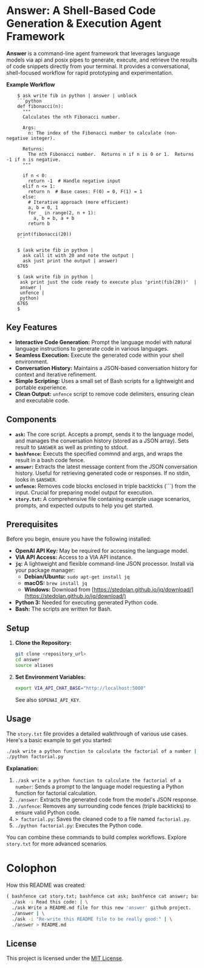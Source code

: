 # Answer: A Shell-Based Code Generation & Execution Agent Framework

**Answer** is a command-line agent framework that leverages language models via api and posix pipes to generate, execute, and retrieve the results of code snippets directly from your terminal. It provides a conversational, shell-focused workflow for rapid prototyping and experimentation.

**Example Workflow**

```
    $ ask write fib in python | answer | unblock
    ```python
    def fibonacci(n):
      """
      Calculates the nth Fibonacci number.

      Args:
        n: The index of the Fibonacci number to calculate (non-negative integer).

      Returns:
        The nth Fibonacci number.  Returns n if n is 0 or 1.  Returns -1 if n is negative.
      """

      if n < 0:
        return -1  # Handle negative input
      elif n <= 1:
        return n  # Base cases: F(0) = 0, F(1) = 1
      else:
        # Iterative approach (more efficient)
        a, b = 0, 1
        for _ in range(2, n + 1):
          a, b = b, a + b
        return b

    print(fibonacci(20))
    ```

    $ (ask write fib in python |
      ask call it with 20 and note the output |
      ask just print the output | answer)
    6765

    $ (ask write fib in python |
     ask print just the code ready to execute plus 'print(fib(20))'  |
     answer |
     unfence |
     python)
    6765
    $    
```


## Key Features

* **Interactive Code Generation:** Prompt the language model with natural language instructions to generate code in various languages.
* **Seamless Execution:**  Execute the generated code within your shell environment.
* **Conversation History:** Maintains a JSON-based conversation history for context and iterative refinement.
* **Simple Scripting:**  Uses a small set of Bash scripts for a lightweight and portable experience.
* **Clean Output:**  `unfence` script to remove code delimiters, ensuring clean and executable code.

## Components

* **`ask`:** The core script.  Accepts a prompt, sends it to the language model, and manages the conversation history (stored as a JSON array). Sets result to `$ANSWER` as well as printing to stdout.
* **`bashfence`:** Executs the specified commnd and args, and wraps the result in a bash code fence.
* **`answer`:**  Extracts the latest message content from the JSON conversation history. Useful for retrieving generated code or responses. If no stdin, looks in `$ANSWER`.
* **`unfence`:** Removes code blocks enclosed in triple backticks (```) from the input. Crucial for preparing model output for execution.
* **`story.txt`:**  A comprehensive file containing example usage scenarios, prompts, and expected outputs to help you get started.



## Prerequisites

Before you begin, ensure you have the following installed:

* **OpenAI API Key:**  May be required for accessing the language model.
* **VIA API Access:** Access to a VIA API instance.
* **`jq`:**  A lightweight and flexible command-line JSON processor.  Install via your package manager:
    * **Debian/Ubuntu:** `sudo apt-get install jq`
    * **macOS:** `brew install jq`
    * **Windows:**  Download from [https://stedolan.github.io/jq/download/](https://stedolan.github.io/jq/download/)
* **Python 3:** Needed for executing generated Python code.
* **Bash:** The scripts are written for Bash.



## Setup

1. **Clone the Repository:**

   ```bash
   git clone <repository_url>
   cd answer
   source aliases
   ```

2. **Set Environment Variables:**

   ```bash
   export VIA_API_CHAT_BASE="http://localhost:5000"
   ```

   See also `$OPENAI_API_KEY`.

## Usage

The `story.txt` file provides a detailed walkthrough of various use cases.  Here's a basic example to get you started:

```bash
./ask write a python function to calculate the factorial of a number | ./answer | ./unfence > factorial.py
./python factorial.py
```

**Explanation:**

1.  `./ask write a python function to calculate the factorial of a number`:  Sends a prompt to the language model requesting a Python function for factorial calculation.
2.  `./answer`: Extracts the generated code from the model's JSON response.
3.  `./unfence`:  Removes any surrounding code fences (triple backticks) to ensure valid Python code.
4.  `> factorial.py`:  Saves the cleaned code to a file named `factorial.py`.
5.  `./python factorial.py`:  Executes the Python code.

You can combine these commands to build complex workflows.  Explore `story.txt` for more advanced scenarios.

# Colophon
How this README was created:

```bash
( bashfence cat story.txt; bashfence cat ask; bashfence cat answer; bashfence cat unfence) |
  ./ask -i Read this code: | \
  ./ask Write a README.md file for this new 'answer' github project.  | \
  ./answer | \
  ./ask -i "Re-write this README file to be really good:" | \
  ./answer > README.md
```

## License

This project is licensed under the [MIT License](LICENSE).

